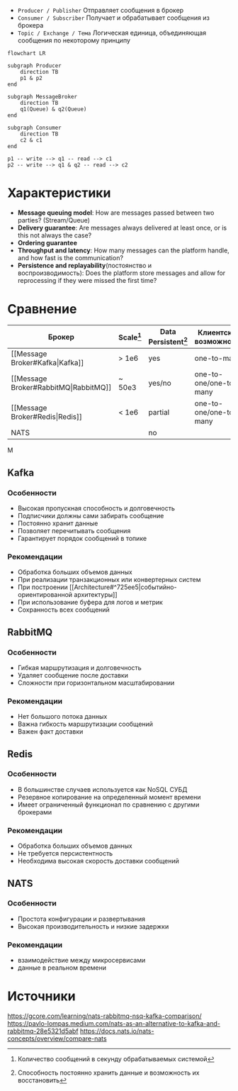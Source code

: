 - `Producer / Publisher`
Отправляет сообщения в брокер
- `Consumer / Subscriber`
Получает и обрабатывает сообщения из брокера
- `Topic / Exchange / Тема`
Логическая единица, объединяющая сообщения по некоторому принципу

```mermaid
flowchart LR

subgraph Producer
	direction TB
	p1 & p2
end

subgraph MessageBroker
	direction TB
	q1(Queue) & q2(Queue)
end

subgraph Consumer
	direction TB
	c2 & c1
end

p1 -- write --> q1 -- read --> c1
p2 -- write --> q1 & q2 -- read --> c2
```
# Характеристики
- **Message queuing model**: How are messages passed between two parties? (Stream/Queue)
- **Delivery guarantee**: Are messages always delivered at least once, or is this not always the case?
- **Ordering guarantee**
- **Throughput and latency**: How many messages can the platform handle, and how fast is the communication?
- **Persistence and replayability**(постоянство и воспроизводимость): Does the platform store messages and allow for reprocessing if they were missed the first time?

# Сравнение

[^1]: Количество сообщений в секунду обрабатываемых системой
[^2]: Способность постоянно хранить данные и возможность их восстановить

| Брокер                                | Scale[^1] | Data Persistent[^2] | Клиентские возможности |     |
| ------------------------------------- | --------- | ------------------- | ---------------------- | --- |
| [[Message Broker#Kafka\|Kafka]]       | > 1e6     | yes                 | one-to-many            |     |
| [[Message Broker#RabbitMQ\|RabbitMQ]] | ~ 50e3    | yes/no              | one-to-one/one-to-many |     |
| [[Message Broker#Redis\|Redis]]       | < 1e6     | partial             | one-to-one/one-to-many |     |
| NATS                                  |           | no                  |                        |     |

M

## Kafka
### Особенности
- Высокая пропускная способность и долговечность
- Подписчики должны сами забирать сообщение
- Постоянно хранит данные
- Позволяет перечитывать сообщения
- Гарантирует порядок сообщений в топике
### Рекомендации
- Обработка больших объемов данных
- При реализации транзакционных или конвертерных систем
- При построении [[Architecture#^725ee5|событийно-ориентированной архитектуры]]
- При использование буфера для логов и метрик
- Сохранность всех сообщений 

## RabbitMQ
### Особенности
- Гибкая маршрутизация и долговечность
- Удаляет сообщение после доставки
- Сложности при горизонтальном масштабировании
### Рекомендации
- Нет большого потока данных
- Важна гибкость маршрутизации сообщений
- Важен факт доставки

## Redis
### Особенности
- В большинстве случаев используется как NoSQL СУБД
- Резервное копирование на определенный момент времени
- Имеет ограниченный функционал по сравнению с другими брокерами
### Рекомендации
- Обработка больших объемов данных
- Не требуется персистентность
- Необходима высокая скорость доставки сообщений

## NATS
### Особенности
- Простота конфигурации и развертывания
- Высокая производительность и низкие задержки
### Рекомендации
- взаимодействие между микросервисами
- данные в реальном времени


# Источники
https://gcore.com/learning/nats-rabbitmq-nsq-kafka-comparison/
https://pavlo-lompas.medium.com/nats-as-an-alternative-to-kafka-and-rabbitmq-28e5321d5abf
https://docs.nats.io/nats-concepts/overview/compare-nats